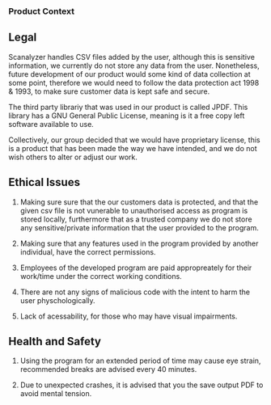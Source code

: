 ### Product Context

## Legal

Scanalyzer handles CSV files added by the user, although this is sensitive information, we currently do not store any data from the user. Nonetheless, future development of our
product would some kind of data collection at some point, therefore we would need to follow the data protection act 1998 & 1993, to make sure customer data is kept safe and secure.

The third party librariy that was used in our product is called JPDF. This library has a GNU General Public License, meaning is it a free copy left software available to use.

Collectively, our group decided that we would have proprietary license, this is a product that has been made the way we have intended, and we do not wish others to alter or adjust
our work.


## Ethical Issues

1. Making sure sure that the our customers data is protected, and that the given csv file is not vunerable to unauthorised access as program is stored locally, furthermore that as a 
   trusted company we do not store any sensitive/private information that the user provided to the program.

2. Making sure that any features used in the program provided by another individual, have the correct permissions.

3. Employees of the developed program are paid appropreately for their work/time under the correct working conditions.

4. There are not any signs of malicious code with the intent to harm the user physchologically.

5. Lack of acessability, for those who may have visual impairments.

## Health and Safety

1. Using the program for an extended period of time may cause eye strain, recommended breaks are advised every 40 minutes.

2. Due to unexpected crashes, it is advised that you the save output PDF to avoid mental tension.
